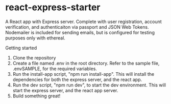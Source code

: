 # react-express-starter

A React app with Express server.
Complete with user registration, account verification, and authenticaiton via passport and JSON Web Tokens.
Nodemailer is included for sending emails, but is configured for testing purposes only with ethereal.

Getting started

1.  Clone the repository
2.  Create a file named .env in the root directory. Refer to the sample file, .envSAMPLE, for the required variables.
3.  Run the install-app script, "npm run install-app". This will install the dependencies for both the express server, and the react app.
4.  Run the dev script, "npm run dev", to start the dev environment. This will start the express server, and the react app server.
5.  Build something great!

